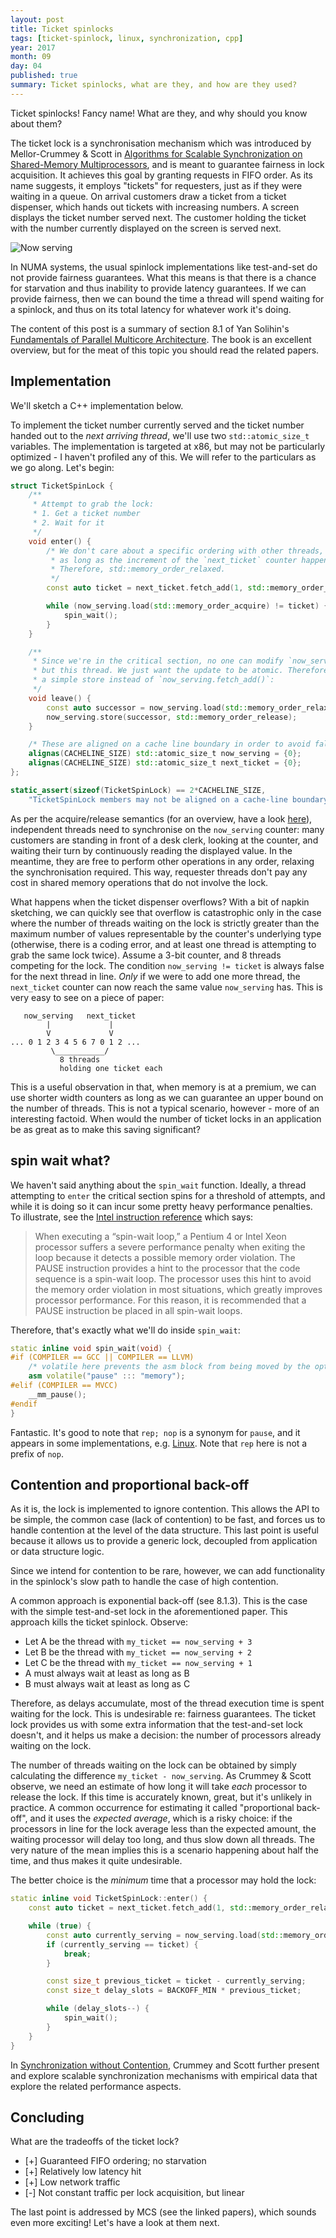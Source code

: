 ```yaml
---
layout: post
title: Ticket spinlocks
tags: [ticket-spinlock, linux, synchronization, cpp]
year: 2017
month: 09
day: 04
published: true
summary: Ticket spinlocks, what are they, and how are they used?
---
```


Ticket spinlocks! Fancy name! What are they, and why should you know about them?

The ticket lock is a synchronisation mechanism which was introduced by Mellor-Crummey & Scott in
[Algorithms for Scalable Synchronization on Shared-Memory
Multiprocessors](https://www.cs.rice.edu/~johnmc/papers/tocs91.pdf), and is meant to guarantee
fairness in lock acquisition. It achieves this goal by granting requests in FIFO order. As its name
suggests, it employs "tickets" for requesters, just as if they were waiting in a queue. On arrival
customers draw a ticket from a ticket dispenser, which hands out tickets with increasing numbers. A
screen displays the ticket number served next. The customer holding the ticket with the number
currently displayed on the screen is served next.

![Now serving](https://farm3.staticflickr.com/2815/9002017002_a68a1640a9_m.jpg)

In NUMA systems, the usual spinlock implementations like test-and-set do not provide fairness
guarantees. What this means is that there is a chance for starvation and thus inability to provide
latency guarantees. If we can provide fairness, then we can bound the time a thread will spend
waiting for a spinlock, and thus on its total latency for whatever work it's doing.

The content of this post is a summary of section 8.1 of Yan Solihin's [Fundamentals of Parallel
Multicore
Architecture](https://books.google.gr/books?id=G2fmCgAAQBAJ&lpg=PA280&ots=YTXmC2-c-J&dq=test-and-set%20fairness&pg=PA265#v=onepage&q&f=false).
The book is an excellent overview, but for the meat of this topic you should read the related
papers.

## Implementation

We'll sketch a C++ implementation below.

To implement the ticket number currently served and the ticket number handed out to the _next
arriving thread_, we'll use two `std::atomic_size_t` variables. The implementation is targeted at
x86, but may not be particularly optimized - I haven't profiled any of this. We will refer to the
particulars as we go along. Let's begin:

```cpp
struct TicketSpinLock {
    /**
     * Attempt to grab the lock:
     * 1. Get a ticket number
     * 2. Wait for it
     */
    void enter() {
        /* We don't care about a specific ordering with other threads,
         * as long as the increment of the `next_ticket` counter happens atomically.
         * Therefore, std::memory_order_relaxed.
         */
        const auto ticket = next_ticket.fetch_add(1, std::memory_order_relaxed);

        while (now_serving.load(std::memory_order_acquire) != ticket) {
            spin_wait();
        }
    }

    /**
     * Since we're in the critical section, no one can modify `now_serving`
     * but this thread. We just want the update to be atomic. Therefore we can use
     * a simple store instead of `now_serving.fetch_add()`:
     */
    void leave() {
        const auto successor = now_serving.load(std::memory_order_relaxed) + 1;
        now_serving.store(successor, std::memory_order_release);
    }

    /* These are aligned on a cache line boundary in order to avoid false sharing: */
    alignas(CACHELINE_SIZE) std::atomic_size_t now_serving = {0};
    alignas(CACHELINE_SIZE) std::atomic_size_t next_ticket = {0};
};

static_assert(sizeof(TicketSpinLock) == 2*CACHELINE_SIZE,
    "TicketSpinLock members may not be aligned on a cache-line boundary");
```

As per the acquire/release semantics (for an overview, have a look
[here](https://gcc.gnu.org/wiki/Atomic/GCCMM/AtomicSync)), independent threads need to synchronise
on the `now_serving` counter: many customers are standing in front of a desk clerk, looking at the
counter, and waiting their turn by continuously reading the displayed value. In the meantime, they
are free to perform other operations in any order, relaxing the synchronisation required. This way,
requester threads don't pay any cost in shared memory operations that do not involve the lock.

What happens when the ticket dispenser overflows? With a bit of napkin sketching, we can quickly see
that overflow is catastrophic only in the case where the number of threads waiting on the lock is
strictly greater than the maximum number of values representable by the counter's underlying type
(otherwise, there is a coding error, and at least one thread is attempting to grab the same lock
twice). Assume a 3-bit counter, and 8 threads competing for the lock. The condition `now_serving !=
ticket` is always false for the next thread in line. _Only_ if we were to add one more thread, the
`next_ticket` counter can now reach the same value `now_serving` has. This is very easy to see on a
piece of paper:

```
   now_serving   next_ticket
        |             |
        V             V
... 0 1 2 3 4 5 6 7 0 1 2 ...
         \___________/
           8 threads
           holding one ticket each
```

This is a useful observation in that, when memory is at a premium, we can use shorter width counters
as long as we can guarantee an upper bound on the number of threads. This is not a typical scenario,
however - more of an interesting factoid. When would the number of ticket locks in an application be
as great as to make this saving significant?

## spin wait what?

We haven't said anything about the `spin_wait` function. Ideally, a thread attempting to
`enter` the critical section spins for a threshold of attempts, and while it is doing so
it can incur some pretty heavy performance penalties. To illustrate, see the [Intel instruction
reference](http://www.intel.com/Assets/PDF/manual/325383.pdf) which says:

> When executing a “spin-wait loop,” a Pentium 4 or Intel Xeon processor suffers a severe
> performance penalty when exiting the loop because it detects a possible memory order
> violation. The PAUSE instruction provides a hint to the processor that the code sequence
> is a spin-wait loop. The processor uses this hint to avoid the memory order violation in
> most situations, which greatly improves processor performance. For this reason, it is
> recommended that a PAUSE instruction be placed in all spin-wait loops.

Therefore, that's exactly what we'll do inside `spin_wait`:

```cpp
static inline void spin_wait(void) {
#if (COMPILER == GCC || COMPILER == LLVM)
    /* volatile here prevents the asm block from being moved by the optimiser: */
    asm volatile("pause" ::: "memory");
#elif (COMPILER == MVCC)
    __mm_pause();
#endif
}
```

Fantastic. It's good to note that `rep; nop` is a synonym for `pause`, and it appears in some
implementations, e.g.
[Linux](http://lxr.free-electrons.com/source/arch/x86/include/asm/processor.h#L562). Note that `rep`
here is not a prefix of `nop`.

## Contention and proportional back-off

As it is, the lock is implemented to ignore contention. This allows the API to be simple, the common
case (lack of contention) to be fast, and forces us to handle contention at the level of the data
structure. This last point is useful because it allows us to provide a generic lock, decoupled from
application or data structure logic.

Since we intend for contention to be rare, however, we can add functionality in the
spinlock's slow path to handle the case of high contention.

A common approach is exponential back-off (see 8.1.3). This is the case with the simple test-and-set
lock in the aforementioned paper. This approach kills the ticket spinlock. Observe:

* Let A be the thread with `my_ticket == now_serving + 3`
* Let B be the thread with `my_ticket == now_serving + 2`
* Let C be the thread with `my_ticket == now_serving + 1`
* A must always wait at least as long as B
* B must always wait at least as long as C

Therefore, as delays accumulate, most of the thread execution time is spent waiting for the lock.
This is undesirable re: fairness guarantees. The ticket lock provides us with some extra information
that the test-and-set lock doesn't, and it helps us make a decision: the number of processors
already waiting on the lock.

The number of threads waiting on the lock can be obtained by simply calculating the difference
`my_ticket - now_serving`. As Crummey & Scott observe, we need an estimate of how long it will take
_each_ processor to release the lock. If this time is accurately known, great, but it's unlikely in
practice. A common occurrence for estimating it called "proportional back-off", and it uses the
_expected average_, which is a risky choice: if the processors in line for the lock average less
than the expected amount, the waiting processor will delay too long, and thus slow down all threads.
The very nature of the mean implies this is a scenario happening about half the time, and thus makes
it quite undesirable.

The better choice is the _minimum_ time that a processor may hold the lock:

```cpp
static inline void TicketSpinLock::enter() {
    const auto ticket = next_ticket.fetch_add(1, std::memory_order_relaxed);

    while (true) {
        const auto currently_serving = now_serving.load(std::memory_order_acquire);
        if (currently_serving == ticket) {
            break;
        }

        const size_t previous_ticket = ticket - currently_serving;
        const size_t delay_slots = BACKOFF_MIN * previous_ticket;

        while (delay_slots--) {
            spin_wait();
        }
    }
}
```

In [Synchronization without
Contention](http://www.cs.berkeley.edu/~kubitron/cs258/handouts/papers/1991_ASPLOS_sync.pdf),
Crummey and Scott further present and explore scalable synchronization mechanisms with
empirical data that explore the related performance aspects.

## Concluding

What are the tradeoffs of the ticket lock?

+ [+] Guaranteed FIFO ordering; no starvation
+ [+] Relatively low latency hit
+ [+] Low network traffic
+ [-] Not constant traffic per lock acquisition, but linear

The last point is addressed by MCS (see the linked papers), which sounds even more
exciting! Let's have a look at them next.

